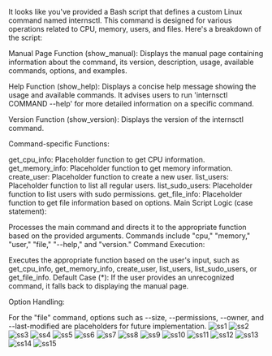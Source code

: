 It looks like you've provided a Bash script that defines a custom Linux command named internsctl. This command is designed for various operations related to CPU, memory, users, and files. Here's a breakdown of the script:

Manual Page Function (show_manual): Displays the manual page containing information about the command, its version, description, usage, available commands, options, and examples.

Help Function (show_help): Displays a concise help message showing the usage and available commands. It advises users to run 'internsctl COMMAND --help' for more detailed information on a specific command.

Version Function (show_version): Displays the version of the internsctl command.

Command-specific Functions:

get_cpu_info: Placeholder function to get CPU information.
get_memory_info: Placeholder function to get memory information.
create_user: Placeholder function to create a new user.
list_users: Placeholder function to list all regular users.
list_sudo_users: Placeholder function to list users with sudo permissions.
get_file_info: Placeholder function to get file information based on options.
Main Script Logic (case statement):

Processes the main command and directs it to the appropriate function based on the provided arguments.
Commands include "cpu," "memory," "user," "file," "--help," and "version."
Command Execution:

Executes the appropriate function based on the user's input, such as get_cpu_info, get_memory_info, create_user, list_users, list_sudo_users, or get_file_info.
Default Case (*): If the user provides an unrecognized command, it falls back to displaying the manual page.

Option Handling:

For the "file" command, options such as --size, --permissions, --owner, and --last-modified are placeholders for future implementation.
![ss1](https://github.com/mahajan254/Xenonstacktask1Linux/assets/153797466/ffb06b69-2622-49bc-8794-db4d1cb5361c)
![ss2](https://github.com/mahajan254/Xenonstacktask1Linux/assets/153797466/045cffa2-5255-4a40-9b80-8534618f0cfc)
![ss3](https://github.com/mahajan254/Xenonstacktask1Linux/assets/153797466/344582c6-590d-4cd4-8b92-26cb4b95426b)
![ss4](https://github.com/mahajan254/Xenonstacktask1Linux/assets/153797466/e8b1923f-63be-48c7-995c-727f1c3ead33)
![ss5](https://github.com/mahajan254/Xenonstacktask1Linux/assets/153797466/f1683e65-a1a4-4316-ac71-9f431227200a)
![ss6](https://github.com/mahajan254/Xenonstacktask1Linux/assets/153797466/57725137-9935-44b3-a85c-0c8616db308f)
![ss7](https://github.com/mahajan254/Xenonstacktask1Linux/assets/153797466/6a889366-1836-48f4-82fd-017131709803)
![ss8](https://github.com/mahajan254/Xenonstacktask1Linux/assets/153797466/e6ce7338-4e99-4840-8bba-3d610004514c)
![ss9](https://github.com/mahajan254/Xenonstacktask1Linux/assets/153797466/4460f0c1-be63-4f1a-aa15-54221627ebe6)
![ss10](https://github.com/mahajan254/Xenonstacktask1Linux/assets/153797466/1bfac916-dae6-479f-aae5-a4f8cfd31f57)
![ss11](https://github.com/mahajan254/Xenonstacktask1Linux/assets/153797466/8f4ba85b-0696-4f92-a68d-6eaf0c006aa0)
![ss12](https://github.com/mahajan254/Xenonstacktask1Linux/assets/153797466/775aa8fa-3647-415d-a37c-e5501945b903)
![ss13](https://github.com/mahajan254/Xenonstacktask1Linux/assets/153797466/c6ef3720-8fe3-41ac-aa96-b9db802be3b5)
![ss14](https://github.com/mahajan254/Xenonstacktask1Linux/assets/153797466/708da3f8-29be-45e1-a766-e6b28b1661ac)
![ss15](https://github.com/mahajan254/Xenonstacktask1Linux/assets/153797466/f535d88d-54f5-426e-9e36-a7cbb74a1b92)
